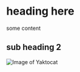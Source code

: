 # heading here

some content

## sub heading 2

![Image of Yaktocat](https://octodex.github.com/images/yaktocat.png)
